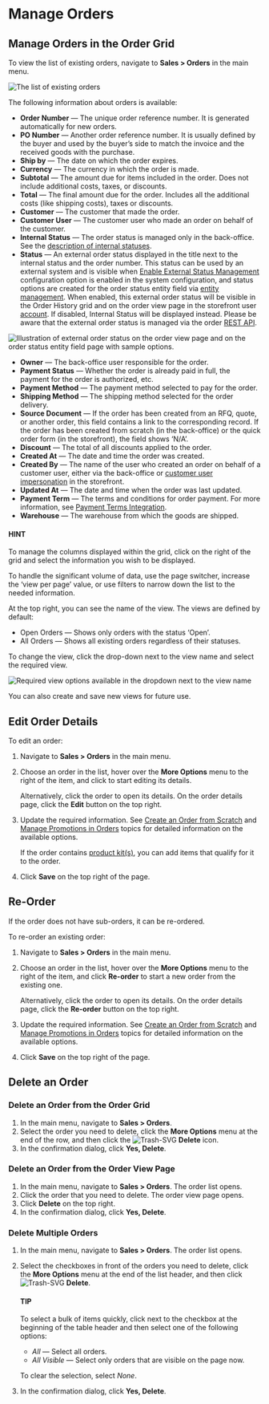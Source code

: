 # Manage Orders

<a id="user-guide-sales-orders-viewlist"></a>

## Manage Orders in the Order Grid

To view the list of existing orders, navigate to **Sales > Orders** in the main menu.

![The list of existing orders](user/img/sales/orders/OrdersGrid.png)

The following information about orders is available:

* **Order Number** — The unique order reference number. It is generated automatically for new orders.
* **PO Number** — Another order reference number. It is usually defined by the buyer and used by the buyer’s side to match the invoice and the received goods with the purchase.
* **Ship by** — The date on which the order expires.
* **Currency** — The currency in which the order is made.
* **Subtotal** — The amount due for items included in the order. Does not include additional costs, taxes, or discounts.
* **Total** — The final amount due for the order. Includes all the additional costs (like shipping costs), taxes or discounts.
* **Customer** — The customer that made the order.
* **Customer User** — The customer user who made an order on behalf of the customer.
* **Internal Status** — The order status is managed only in the back-office. See the [description of internal statuses](statuses.md#doc-orders-statuses-internal).
* **Status** — An external order status displayed in the title next to the internal status and the order number. This status can be used by an external system and is visible when [Enable External Status Management](../../system/configuration/commerce/orders/global-order-status-management.md#sys-commerce-orders-status-management) configuration option is enabled in the system configuration, and status options are created for the order status entity field via [entity management](../../system/entities/index.md#entities-management). When enabled, this external order status will be visible in the Order History grid and on the order view page in the storefront user [account](../../../storefront/account/order-history.md#my-account-order-history). If disabled, Internal Status will be displayed instead. Please be aware that the external order status is managed via the order [REST API](../../../../api/index.md#web-services-api).

![Illustration of external order status on the order view page and on the order status entity field page with sample options.](user/img/sales/orders/external-order-status.png)
* **Owner** — The back-office user responsible for the order.
* **Payment Status** — Whether the order is already paid in full, the payment for the order is authorized, etc.
* **Payment Method** — The payment method selected to pay for the order.
* **Shipping Method** — The shipping method selected for the order delivery.
* **Source Document** — If the order has been created from an RFQ, quote, or another order, this field contains a link to the corresponding record. If the order has been created from scratch (in the back-office) or the quick order form (in the storefront), the field shows ‘N/A’.
* **Discount** — The total of all discounts applied to the order.
* **Created At** — The date and time the order was created.
* **Created By** — The name of the user who created an order on behalf of a customer user, either via the back-office or [customer user impersonation](../../customers/customer-users/index.md#user-guide-customers-customer-user-impersonate) in the storefront.
* **Updated At** — The date and time when the order was last updated.
* **Payment Term** — The terms and conditions for order payment. For more information, see [Payment Terms Integration](../../system/integrations/payment-integration/payment-terms/index.md#sys-integrations-manage-integrations-payment-term).
* **Warehouse** — The warehouse from which the goods are shipped.

#### HINT
To manage the columns displayed within the grid, click <i class="fas fa-cog" aria-hidden="true"></i> on the right of the grid and select the information you wish to be displayed.

To handle the significant volume of data, use the page switcher, increase the ‘view per page’ value, or use <i class="fa fa-filter fa-lg" aria-hidden="true"></i> filters to narrow down the list to the needed information.

<!-- For more information on configuring visible fields, the number of items per page, etc., see the :ref:`Grids <doc-grids>` topic. -->

At the top right, you can see the name of the view. The views are defined by default:

* Open Orders — Shows only orders with the status ‘Open’.
* All Orders — Shows all existing orders regardless of their statuses.

To change the view, click the drop-down next to the view name and select the required view.

![Required view options available in the dropdown next to the view name](user/img/sales/orders/orders_views.png)

You can also create and save new views for future use.

<a id="user-guide-sales-orders-edit"></a>

## Edit Order Details

To edit an order:

1. Navigate to **Sales > Orders** in the main menu.
2. Choose an order in the list, hover over the <i class="fa fa-ellipsis-h fa-lg" aria-hidden="true"></i> **More Options** menu to the right of the item, and click <i class="fa fa-edit fa-lg" aria-hidden="true"></i> to start editing its details.

   Alternatively, click the order to open its details. On the order details page, click the **Edit** button on the top right.
3. Update the required information. See [Create an Order from Scratch](create.md#user-guide-sales-orders-create) and [Manage Promotions in Orders](../../marketing/promotions/promotions/manage-discounts-in-orders.md#user-guide-sales-orders-promotions) topics for detailed information on the available options.

   If the order contains [product kit(s)](../../products/products/create-kit.md#products-products-create-product-kit), you can add items that qualify for it to the order.
4. Click **Save** on the top right of the page.

<a id="user-guide-sales-orders-reorder"></a>

## Re-Order

If the order does not have sub-orders, it can be re-ordered.

To re-order an existing order:

1. Navigate to **Sales > Orders** in the main menu.
2. Choose an order in the list, hover over the <i class="fa fa-ellipsis-h fa-lg" aria-hidden="true"></i> **More Options** menu to the right of the item, and click **Re-order** to start a new order from the existing one.

   Alternatively, click the order to open its details. On the order details page, click the **Re-order** button on the top right.
3. Update the required information. See [Create an Order from Scratch](create.md#user-guide-sales-orders-create) and [Manage Promotions in Orders](../../marketing/promotions/promotions/manage-discounts-in-orders.md#user-guide-sales-orders-promotions) topics for detailed information on the available options.
4. Click **Save** on the top right of the page.

<a id="doc-orders-actions-delete"></a>

## Delete an Order

<a id="doc-orders-actions-delete-fromgrid"></a>

### Delete an Order from the Order Grid

1. In the main menu, navigate to **Sales > Orders**.
2. Select the order you need to delete, click the <i class="fa fa-ellipsis-h fa-lg" aria-hidden="true"></i> **More Options** menu at the end of the row, and then click the ![Trash-SVG](_themes/sphinx_rtd_theme/static/svg-icons/trash.svg) **Delete** icon.
3. In the confirmation dialog, click **Yes, Delete**.

<a id="doc-orders-actions-delete-fromviewpage"></a>

### Delete an Order from the Order View Page

1. In the main menu, navigate to **Sales > Orders**. The order list opens.
2. Click the order that you need to delete. The order view page opens.
3. Click **Delete** on the top right.
4. In the confirmation dialog, click **Yes, Delete**.

<a id="doc-orders-actions-delete-multiple"></a>

### Delete Multiple Orders

1. In the main menu, navigate to **Sales > Orders**. The order list opens.
2. Select the checkboxes in front of the orders you need to delete, click the <i class="fa fa-ellipsis-h fa-lg" aria-hidden="true"></i> **More Options** menu at the end of the list header, and then click ![Trash-SVG](_themes/sphinx_rtd_theme/static/svg-icons/trash.svg) **Delete**.

   #### TIP
   To select a bulk of items quickly, click <i class="fa fa-caret-down fa-lg" aria-hidden="true"></i> next to the checkbox at the beginning of the table header and then select one of the following options:
   * *All* — Select all orders.
   * *All Visible* — Select only orders that are visible on the page now.

   To clear the selection, select *None*.
3. In the confirmation dialog, click **Yes, Delete**.

<!-- fa-bars = fa-navicon -->
<!-- Ic Tiles is used as Set As Default in saved views, and as tiles in display layout options -->
<!-- IcPencil refers to Rename in Commerce and Inline Editing in CRM -->
<!-- Check mark in the square. -->
<!-- SortDesc is also used as drop-down arrow -->
<!-- A -->
<!-- B -->
<!-- C -->
<!-- D -->
<!-- E -->
<!-- F -->
<!-- G -->
<!-- H -->
<!-- I -->
<!-- L -->
<!-- M -->
<!-- P -->
<!-- R -->
<!-- S -->
<!-- T -->
<!-- U -->
<!-- Z -->
